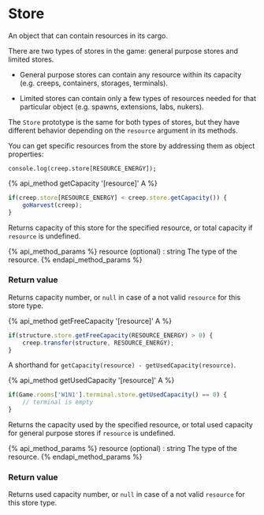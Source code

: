 # Store

An object that can contain resources in its cargo.

There are two types of stores in the game: general purpose stores and limited stores.

* General purpose stores can contain any resource within its capacity (e.g. creeps, containers, storages, terminals).

* Limited stores can contain only a few types of resources needed for that particular object (e.g. spawns, extensions, labs, nukers).

The `Store` prototype is the same for both types of stores, but they have different behavior depending on the `resource` argument in its methods.

You can get specific resources from the store by addressing them as object properties:

```javascript-content
console.log(creep.store[RESOURCE_ENERGY]);
```   



{% api_method getCapacity '[resource]' A %}

```javascript
if(creep.store[RESOURCE_ENERGY] < creep.store.getCapacity()) {
    goHarvest(creep);
}
```

Returns capacity of this store for the specified resource, or total capacity if `resource` is undefined. 

{% api_method_params %}
resource (optional) : string
The type of the resource.
{% endapi_method_params %}


### Return value

Returns capacity number, or `null` in case of a not valid `resource` for this store type.

{% api_method getFreeCapacity '[resource]' A %}

```javascript
if(structure.store.getFreeCapacity(RESOURCE_ENERGY) > 0) {
    creep.transfer(structure, RESOURCE_ENERGY);
}
```
A shorthand for `getCapacity(resource) - getUsedCapacity(resource)`.

{% api_method getUsedCapacity '[resource]' A %}

```javascript
if(Game.rooms['W1N1'].terminal.store.getUsedCapacity() == 0) {
    // terminal is empty
}
```

Returns the capacity used by the specified resource, or total used capacity for general purpose stores if `resource` is undefined. 

{% api_method_params %}
resource (optional) : string
The type of the resource.
{% endapi_method_params %}


### Return value

Returns used capacity number, or `null` in case of a not valid `resource` for this store type.

